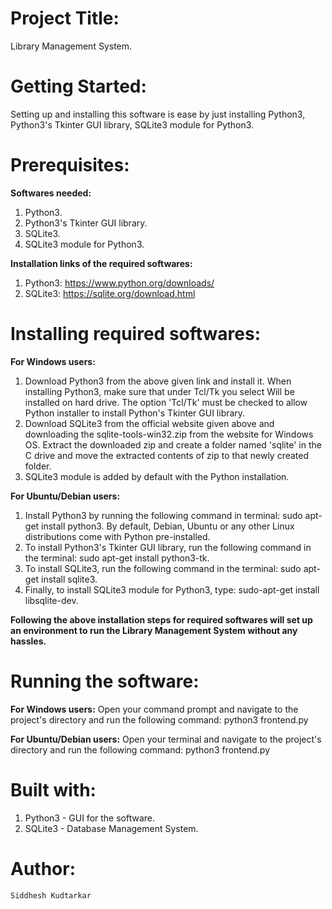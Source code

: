 # Project Title: 

Library Management System.

# Getting Started: 

Setting up and installing this software is ease by just installing Python3, Python3's Tkinter GUI library, SQLite3 module for Python3.

# Prerequisites:

**Softwares needed:**
1.	Python3.
2.	Python3's Tkinter GUI library.
3.	SQLite3.
4.	SQLite3 module for Python3.

**Installation links of the required softwares:**
1.	Python3: <https://www.python.org/downloads/>
2.	SQLite3: <https://sqlite.org/download.html>

# Installing required softwares:

**For Windows users:**
1.	Download Python3 from the above given link and install it. When installing Python3, make sure that under Tcl/Tk you select Will be installed on hard drive. The option 'Tcl/Tk' must be checked to allow Python installer to install Python's Tkinter GUI library.
2.	Download SQLite3 from the official website given above and downloading the sqlite-tools-win32.zip from the website for Windows OS. Extract the downloaded zip and create a folder named 'sqlite' in the C drive and move the extracted contents of zip to that newly created folder.
3.	SQLite3 module is added by default with the Python installation.

**For Ubuntu/Debian users:**
1.	Install Python3 by running the following command in terminal: sudo apt-get install python3. By default, Debian, Ubuntu or any other Linux distributions come with Python pre-installed.
2.	To install Python3's Tkinter GUI library, run the following command in the terminal: sudo apt-get install python3-tk.
3.	To install SQLite3, run the following command in the terminal: sudo apt-get install sqlite3.
4.	Finally, to install SQLite3 module for Python3, type: sudo-apt-get install libsqlite-dev.

**Following the above installation steps for required softwares will set up an environment to run the Library Management System without any hassles.**

# Running the software:

**For Windows users:**
Open your command prompt and navigate to the project's directory and run the following command: python3 frontend.py

**For Ubuntu/Debian users:**
Open your terminal and navigate to the project's directory and run the following command: python3 frontend.py

# Built with:
1.    Python3 - GUI for the software.
2.    SQLite3 - Database Management System.

# Author:

    Siddhesh Kudtarkar
